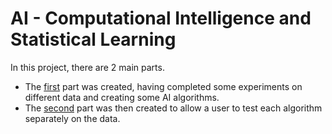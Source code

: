 # AI - Computational Intelligence and Statistical Learning

In this project, there are 2 main parts. 
* The [first](TrainedModels) part was created, having completed some experiments on different data and creating some AI algorithms.
* The [second](WebApp) part was then created to allow a user to test each algorithm separately on the data.


